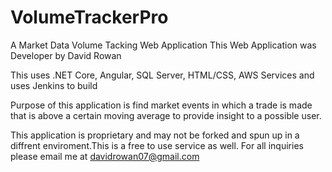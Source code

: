 # VolumeTrackerPro
A Market Data Volume Tacking Web Application
This Web Application was Developer by David Rowan

This uses .NET Core, Angular, SQL Server, HTML/CSS, AWS Services and uses Jenkins to build

Purpose of this application is find market events in which a trade is made that is above a certain moving average to provide insight
to a possible user.

This application is proprietary and may not be forked and spun up in a diffrent enviroment.This is a free to use service as well. For all inquiries please email me at davidrowan07@gmail.com
